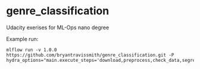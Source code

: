 # genre_classification
Udacity exerises for ML-Ops nano degree

Example run:
```
mlflow run -v 1.0.0 https://github.com/bryantravissmith/genre_classification.git -P hydra_options="main.execute_steps='download,preprocess,check_data,segregate,random_forest,evaluate'"
```